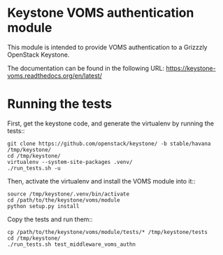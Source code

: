 Keystone VOMS authentication module
===================================

This module is intended to provide VOMS authentication to a Grizzzly OpenStack Keystone.

The documentation can be found in the following URL: https://keystone-voms.readthedocs.org/en/latest/

Running the tests
=================

First, get the keystone code, and generate the virtualenv by running the tests::

    git clone https://github.com/openstack/keystone/ -b stable/havana /tmp/keystone/
    cd /tmp/keystone/
    virtualenv --system-site-packages .venv/
    ./run_tests.sh -u

Then, activate the virtualenv and install the VOMS module into it::

    source /tmp/keystone/.venv/bin/activate
    cd /path/to/the/keystone/voms/module
    python setup.py install

Copy the tests and run them::

    cp /path/to/the/keystone/voms/module/tests/* /tmp/keystone/tests
    cd /tmp/keystone/
    ./run_tests.sh test_middleware_voms_authn
